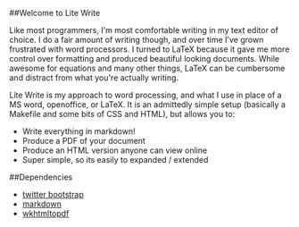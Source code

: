##Welcome to Lite Write

Like most programmers, I'm most comfortable writing in my text editor of choice. I do a fair amount of writing though, and over time I've grown frustrated with word processors. I turned to LaTeX because it gave me more control over formatting and produced beautiful looking documents. While awesome for equations and many other things, LaTeX can be cumbersome and distract from what you're actually writing.

Lite Write is my approach to word processing, and what I use in place of a MS word, openoffice, or LaTeX. It is an admittedly simple setup (basically a Makefile and some bits of CSS and HTML), but allows you to:

- Write everything in markdown!
- Produce a PDF of your document
- Produce an HTML version anyone can view online
- Super simple, so its easily to expanded / extended

##Dependencies

- [twitter bootstrap](twitter.github.com/bootstrap/)
- [markdown](http://daringfireball.net/projects/markdown/)
- [wkhtmltopdf](http://code.google.com/p/wkhtmltopdf/)
